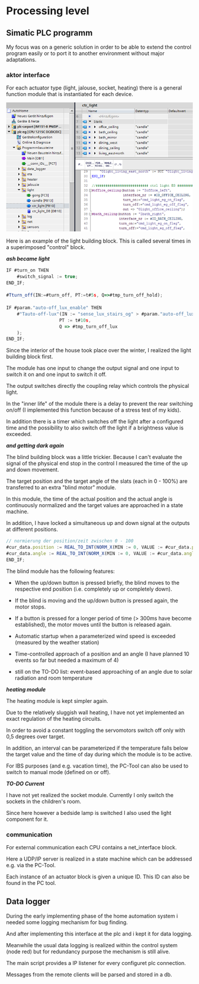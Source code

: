 # Processing level

## Simatic PLC programm

My focus was on a generic solution in order to be able to extend the control program easily or to port it to another environment without major adaptations.

### aktor interface

For each actuator type (light, jalouse, socket, heating) there is a general function module that is instantiated for each device.

![TIA_multiinstanz](TIA_multiinstanz.PNG)

Here is an example of the light building block. This is called several times in a superimposed "control" block.

***ash became light***

```javascript
IF #turn_on THEN
    #switch_signal := true;
END_IF;

#Tturn_off(IN:=#turn_off, PT:=t#5s, Q=>#tmp_turn_off_hold);

IF #param."auto-off_lux_enable" THEN
    #"Tauto-off-lux"(IN := "sense_lux_stairs_og" > #param."auto-off_lux",
                    PT := t#10s,
                    Q => #tmp_turn_off_lux
    );
END_IF;
```

Since the interior of the house took place over the winter, I realized the light building block first.

The module has one input to change the output signal and one input to switch it on and one input to switch it off.

The output switches directly the coupling relay which controls the physical light.

In the "inner life" of the module there is a delay to prevent the rear switching on/off (I implemented this function because of a stress test of my kids). 

In addition there is a timer which switches off the light after a configured time and the possibility to also switch off the light if a brightness value is exceeded.

***and getting dark again***

The blind building block was a little trickier. Because I can't evaluate the signal of the physical end stop in the control I measured the time of the up and down movement.

The target position and the target angle of the slats (each in 0 - 100%) are transferred to an extra "blind motor" module.

In this module, the time of the actual position and the actual angle is continuously normalized and the target values are approached in a state machine. 

In addition, I have locked a simultaneous up and down signal at the outputs at different positions.

```javascript
// normierung der position/zeit zwischen 0 - 100 
#cur_data.position := REAL_TO_INT(NORM_X(MIN := 0, VALUE := #cur_data.position_in_time, MAX := #DRIVING_TIME_POSITION) * #DIGIT_SCALA);
#cur_data.angle := REAL_TO_INT(NORM_X(MIN := 0, VALUE := #cur_data.angle_in_time, MAX := #DRIVING_TIME_ANGLE) * #DIGIT_SCALA);
END_IF;
```

The blind module has the following features:

* When the up/down button is pressed briefly, the blind moves to the respective end position (i.e. completely up or completely down).

* If the blind is moving and the up/down button is pressed again, the motor stops.

* If a button is pressed for a longer period of time (> 300ms have become established), the motor moves until the button is released again.

* Automatic startup when a parameterized wind speed is exceeded (measured by the weather station)

* Time-controlled approach of a position and an angle (I have planned 10 events so far but needed a maximum of 4)

* still on the TO-DO list: event-based approaching of an angle due to solar radiation and room temperature

***heating module***

The heating module is kept simpler again.

Due to the relatively sluggish wall heating, I have not yet implemented an exact regulation of the heating circuits.

In order to avoid a constant toggling the servomotors switch off only with 0,5 degrees over target.

In addition, an interval can be parameterized if the temperature falls below the target value and the time of day during which the module is to be active.

For IBS purposes (and e.g. vacation time), the PC-Tool can also be used to switch to manual mode (defined on or off).

***TO-DO Current***

I have not yet realized the socket module. Currently I only switch the sockets in the children's room.

Since here however a bedside lamp is switched I also used the light component for it.

### communication

For external communication each CPU contains a net_interface block.

Here a UDP/IP server is realized in a state machine which can be addressed e.g. via the PC-Tool.

Each instance of an actuator block is given a unique ID. This ID can also be found in the PC tool.

## Data logger

During the early implementing phase of the home automation system i needed some logging mechanism for bug finding.

And after implementing this interface at the plc and i kept it for data logging.

Meanwhile the usual data logging is realized within the control system (node red) but for redundancy purpose the mechanism is still alive.

The main script provides a IP listener for every configuret plc connection.

Messages from the remote clients will be parsed and stored in a db.
